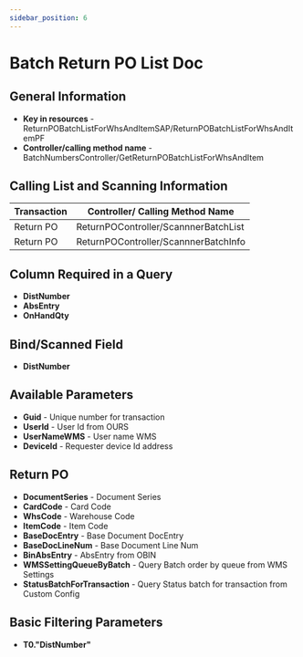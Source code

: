 ```yaml
---
sidebar_position: 6
---
```


# Batch Return PO List Doc

## General Information

- **Key in resources** - ReturnPOBatchListForWhsAndItemSAP/ReturnPOBatchListForWhsAndItemPF
- **Controller/calling method name** - BatchNumbersController/GetReturnPOBatchListForWhsAndItem

## Calling List and Scanning Information

| Transaction | Controller/ Calling Method Name |
| --- | --- |
| Return PO | ReturnPOController/ScannnerBatchList |
| Return PO | ReturnPOController/ScannnerBatchInfo |

## Column Required in a Query

- **DistNumber**
- **AbsEntry**
- **OnHandQty**

## Bind/Scanned Field

- **DistNumber**

## Available Parameters

- **Guid** - Unique number for transaction
- **UserId** - User Id from OURS
- **UserNameWMS** - User name WMS
- **DeviceId** - Requester device Id address

## Return PO

- **DocumentSeries** - Document Series
- **CardCode** - Card Code
- **WhsCode** - Warehouse Code
- **ItemCode** - Item Code
- **BaseDocEntry** - Base Document DocEntry
- **BaseDocLineNum** - Base Document Line Num
- **BinAbsEntry** - AbsEntry from OBIN
- **WMSSettingQueueByBatch** - Query Batch order by queue from WMS Settings
- **StatusBatchForTransaction** - Query Status batch for transaction from Custom Config

## Basic Filtering Parameters

- **T0."DistNumber"**
